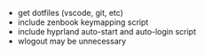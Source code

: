 - get dotfiles (vscode, git, etc)
- include zenbook keymapping script
- include hyprland auto-start and auto-login script
- wlogout may be unnecessary